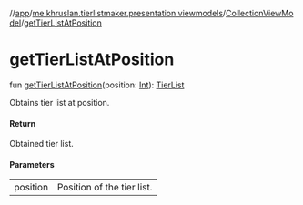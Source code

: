 //[app](../../../index.md)/[me.khruslan.tierlistmaker.presentation.viewmodels](../index.md)/[CollectionViewModel](index.md)/[getTierListAtPosition](get-tier-list-at-position.md)

# getTierListAtPosition

fun [getTierListAtPosition](get-tier-list-at-position.md)(position: [Int](https://kotlinlang.org/api/latest/jvm/stdlib/kotlin/-int/index.html)): [TierList](../../me.khruslan.tierlistmaker.data.models.tierlist/-tier-list/index.md)

Obtains tier list at position.

#### Return

Obtained tier list.

#### Parameters

| | |
|---|---|
| position | Position of the tier list. |

